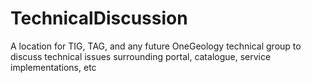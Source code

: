 # TechnicalDiscussion
A location for TIG, TAG, and any future OneGeology technical group to discuss technical issues surrounding portal, catalogue, service implementations,  etc
